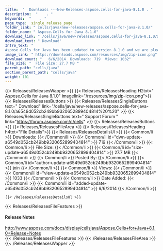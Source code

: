 ```yaml
---
title:  "  Downloads ---New-Releases-aspose.cells-for-java-8.1.0 . " 
description:  "    . " 
keywords:  "    . " 
page_type:  single_release_page
folder_link: " cells/java/new-releases/aspose.cells-for-java-8.1.0/"
folder_name: " Aspose.Cells for Java 8.1.0"
download_link: " /cells/java/new-releases/aspose.cells-for-java-8.1.0/a6549d052cb249bb9320652899404814"
download_text: " Download"
Intro_text: " 
Aspose.Cells for Java has been updated to version 8.1.0 and we are pleased to ..."
image_link: " https://downloads.aspose.com/resources/img/zip-icon.png"
download_count: "   6/6/2014  Downloads: 719  Views: 1032"
file_size: "  File Size: 27.7 MB "
parent_path: "cells/java"
section_parent_path: "cells/java"
weight: 101 
---
```


{{< Releases/ReleasesWapper >}}
  {{< Releases/ReleasesHeading H2txt=" Aspose.Cells for Java 8.1.0" imagelink="/resources/img/zip-icon.png">}}
  {{< Releases/ReleasesButtons >}}
    {{< Releases/ReleasesSingleButtons text=" Download" link="/cells/java/new-releases/aspose.cells-for-java-8.1.0/a6549d052cb249bb9320652899404814%20%20" >}}
    {{< Releases/ReleasesSingleButtons text=" Support Forum " link="https://forum.aspose.com/c/cells" >}}
  {{< Releases/ReleasesButtons >}}
  {{< Releases/ReleasesFileArea >}}
    {{< Releases/ReleasesHeading h4txt="File Details">}}
    {{< Releases/ReleasesDetailsUl >}}
            {{< Common/li  >}} Downloads: {{< /Common/li >}} 
      {{< Common/li id="dwn-update-a6549d052cb249bb9320652899404814" >}} 719 {{< /Common/li >}} 
      {{< Common/li  >}} File Size: {{< /Common/li >}} 
      {{< Common/li id="size-update-a6549d052cb249bb9320652899404814" >}} 27.7 MB {{< /Common/li >}} 
      {{< Common/li  >}} Posted By: {{< /Common/li >}} 
      {{< Common/li id="author-update-a6549d052cb249bb9320652899404814" >}} join {{< /Common/li >}} 
      {{< Common/li  >}} Views: {{< /Common/li >}} 
      {{< Common/li id="view-update-a6549d052cb249bb9320652899404814" >}} 1033 {{< /Common/li >}} 
      {{< Common/li  >}} Date Added: {{< /Common/li >}} 
      {{< Common/li id="added-update-a6549d052cb249bb9320652899404814" >}} 6/6/2014 {{< /Common/li >}} 

    {{< /Releases/ReleasesDetailsUl >}}

  {{< Releases/ReleasesFileFeatures >}}
      <h4>Release Notes</h4><div><a href="http://www.aspose.com/docs/display/cellsjava/Aspose.Cells+for+Java+8.1.0+Release+Notes">http://www.aspose.com/docs/display/cellsjava/Aspose.Cells+for+Java+8.1.0+Release+Notes</a></div>
  {{< /Releases/ReleasesFileFeatures >}}
 {{< /Releases/ReleasesFileArea >}}
{{< /Releases/ReleasesWapper >}}


